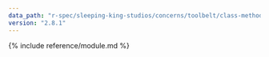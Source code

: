 ```yaml
---
data_path: "r-spec/sleeping-king-studios/concerns/toolbelt/class-methods"
version: "2.8.1"
---
```


{% include reference/module.md %}
